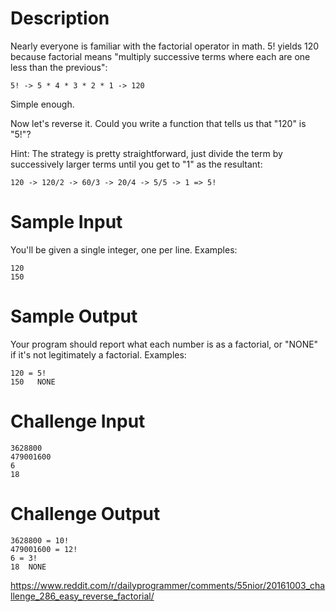 # Description

Nearly everyone is familiar with the factorial operator in math. 5! yields 120 because factorial means "multiply successive terms where each are one less than the previous":

    5! -> 5 * 4 * 3 * 2 * 1 -> 120

Simple enough. 

Now let's reverse it. Could you write a function that tells us that "120" is "5!"? 

Hint: The strategy is pretty straightforward, just divide the term by successively larger terms until you get to "1" as the resultant:

    120 -> 120/2 -> 60/3 -> 20/4 -> 5/5 -> 1 => 5!

# Sample Input

You'll be given a single integer, one per line. Examples:

    120
    150

# Sample Output

Your program should report what each number is as a factorial, or "NONE" if it's not legitimately a factorial. Examples:

    120 = 5!
    150   NONE

# Challenge Input

    3628800
    479001600
    6
    18

# Challenge Output

    3628800 = 10!
    479001600 = 12!
    6 = 3!
    18  NONE

https://www.reddit.com/r/dailyprogrammer/comments/55nior/20161003_challenge_286_easy_reverse_factorial/
